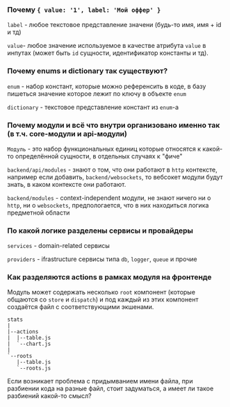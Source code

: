 ### Почему `{ value: '1', label: 'Мой оффер' }`

`label` - любое текстовое представление значени (будь-то имя, имя + id и тд)

`value`- любое значение используемое в качестве атрибута `value` в инпутах (может быть `id` сущности, идентификатор константы и тд).

### Почему enums и dictionary так существуют?

`enum` - набор констант, которые можно референсить в коде, в базу пишеться значение которое лежит по ключу в объекте `enum`

`dictionary` - текстовое представление констант из `enum`-а

### Почему модули и всё что внутри организовано именно так (в т.ч. core-модули и api-модули)

`Модуль` - это набор функциональных единиц которые относятся к какой-то определённой сущности, в отдельных случаях к "фиче"

`backend/api/modules` - знают о том, что они работают в `http` контексте, например если добавить, `backend/websockets`, то вебсокет модули будут знать, в каком контексте они работают.

`backend/modules` - context-independent модули, не знают ничего ни о `http`, ни о `websockets`, предпологается, что в них находиться логика предметной области


### По какой логике разделены сервисы и провайдеры

`services` - domain-related сервисы

`providers` - ifrastructure сервисы типа `db`, `logger`, `queue` и прочие


### Как разделяются actions в рамках модуля на фронтенде

Модуль может содержать несколько `root` компонент (которые общаются со `store` и `dispatch`) и под каждый из этих компонент создаётся файл с соответствующими экшенами.

```
stats
|
|--actions
|  |--table.js
|  `--chart.js
|  
`--roots
   |--table.js
   `--roots.js
```

Если возникает проблема с придымванием имени файла, при разбиении кода на разные файл, стоит задуматься, а имеет ли такое разбиений какой-то смысл?
